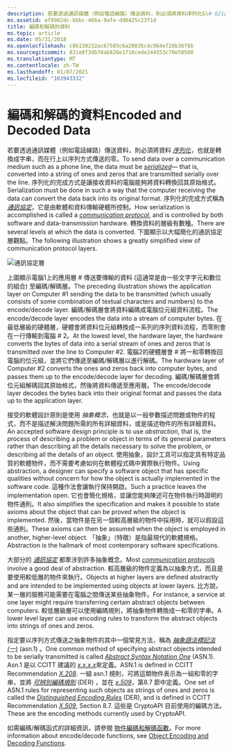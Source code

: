 ```yaml
---
description: 若要透過通訊媒體（例如電話線路）傳送資料，則必須將資料序列化&\# 8212; 也就是轉換成字串，以及在行上以序列方式傳送的零。
ms.assetid: ef8982dc-bbbc-466a-9afe-dd0425c23f1d
title: 編碼和解碼的資料
ms.topic: article
ms.date: 05/31/2018
ms.openlocfilehash: c8b130232ac67503c6a20835c4c9b4e728b36f8b
ms.sourcegitcommit: 831e8f3db78ab820e1710cede244553c70e50500
ms.translationtype: MT
ms.contentlocale: zh-TW
ms.lasthandoff: 01/07/2021
ms.locfileid: "103943332"
---
```

# <a name="encoded-and-decoded-data"></a><span data-ttu-id="3dcc8-103">編碼和解碼的資料</span><span class="sxs-lookup"><span data-stu-id="3dcc8-103">Encoded and Decoded Data</span></span>

<span data-ttu-id="3dcc8-104">若要透過通訊媒體（例如電話線路）傳送資料，則必須將資料 [*序列化*](../secgloss/s-gly.md)，也就是轉換成字串，而在行上以序列方式傳送的零。</span><span class="sxs-lookup"><span data-stu-id="3dcc8-104">To send data over a communication medium such as a phone line, the data must be [*serialized*](../secgloss/s-gly.md)— that is, converted into a string of ones and zeros that are transmitted serially over the line.</span></span> <span data-ttu-id="3dcc8-105">序列化的完成方式是讓接收資料的電腦能夠將資料轉換回其原始格式。</span><span class="sxs-lookup"><span data-stu-id="3dcc8-105">Serialization must be done in such a way that the computer receiving the data can convert the data back into its original format.</span></span> <span data-ttu-id="3dcc8-106">序列化的完成方式稱為 [*通訊協定*](../secgloss/c-gly.md)，它是由軟體和資料傳輸硬體所控制。</span><span class="sxs-lookup"><span data-stu-id="3dcc8-106">How serialization is accomplished is called a [*communication protocol*](../secgloss/c-gly.md), and is controlled by both software and data-transmission hardware.</span></span> <span data-ttu-id="3dcc8-107">轉換資料的層級有數種。</span><span class="sxs-lookup"><span data-stu-id="3dcc8-107">There are several levels at which the data is converted.</span></span> <span data-ttu-id="3dcc8-108">下圖顯示以大幅簡化的通訊協定層觀點。</span><span class="sxs-lookup"><span data-stu-id="3dcc8-108">The following illustration shows a greatly simplified view of communication protocol layers.</span></span>

![通訊協定層](images/layer.png)

<span data-ttu-id="3dcc8-110">上圖顯示電腦1上的應用層 \# 傳送要傳輸的資料 (這通常是由一些文字字元和數位的組合) 至編碼/解碼層。</span><span class="sxs-lookup"><span data-stu-id="3dcc8-110">The preceding illustration shows the application layer on Computer \#1 sending the data to be transmitted (which usually consists of some combination of textual characters and numbers) to the encode/decode layer.</span></span> <span data-ttu-id="3dcc8-111">編碼/解碼層會將資料編碼成電腦位元組資料流程。</span><span class="sxs-lookup"><span data-stu-id="3dcc8-111">The encode/decode layer encodes the data into a stream of computer bytes.</span></span> <span data-ttu-id="3dcc8-112">在最低層級的硬體層，硬體會將資料位元組轉換成一系列的序列資料流程，而零則會在一行傳輸到電腦 \# 2。</span><span class="sxs-lookup"><span data-stu-id="3dcc8-112">At the lowest level, the hardware layer, the hardware converts the bytes of data into a serial stream of ones and zeros that is transmitted over the line to Computer \#2.</span></span> <span data-ttu-id="3dcc8-113">電腦2的硬體層會 \# 將一和零轉換回電腦的位元組，並將它們傳遞至編碼/解碼層以進行解碼。</span><span class="sxs-lookup"><span data-stu-id="3dcc8-113">The hardware layer of Computer \#2 converts the ones and zeros back into computer bytes, and passes them up to the encode/decode layer for decoding.</span></span> <span data-ttu-id="3dcc8-114">編碼/解碼層會將位元組解碼回其原始格式，然後將資料傳遞至應用層。</span><span class="sxs-lookup"><span data-stu-id="3dcc8-114">The encode/decode layer decodes the bytes back into their original format and passes the data up to the application layer.</span></span>

<span data-ttu-id="3dcc8-115">接受的軟體設計原則是使用 *抽象概念*，也就是以一般參數描述問題或物件的程式，而不是描述解決問題所需的所有詳細資料，或是描述物件的所有詳細資料。</span><span class="sxs-lookup"><span data-stu-id="3dcc8-115">An accepted software design principle is to use *abstraction*, that is, the process of describing a problem or object in terms of its general parameters rather than describing all the details necessary to solve the problem, or describing all the details of an object.</span></span> <span data-ttu-id="3dcc8-116">使用抽象，設計工具可以指定具有特定品質的軟體物件，而不需要考慮如何在軟體程式碼中實際執行物件。</span><span class="sxs-lookup"><span data-stu-id="3dcc8-116">Using abstraction, a designer can specify a software object that has specific qualities without concern for how the object is actually implemented in the software code.</span></span> <span data-ttu-id="3dcc8-117">這種作法會讓執行保持開啟。</span><span class="sxs-lookup"><span data-stu-id="3dcc8-117">Such a practice leaves the implementation open.</span></span> <span data-ttu-id="3dcc8-118">它也會簡化規格，並讓您能夠陳述可在物件執行時證明的物件通則。</span><span class="sxs-lookup"><span data-stu-id="3dcc8-118">It also simplifies the specification and makes it possible to state axioms about the object that can be proved when the object is implemented.</span></span> <span data-ttu-id="3dcc8-119">然後，當物件是在另一個較高層級的物件中採用時，就可以假設這些通則。</span><span class="sxs-lookup"><span data-stu-id="3dcc8-119">These axioms can then be assumed when the object is employed in another, higher-level object.</span></span> <span data-ttu-id="3dcc8-120">「抽象」（特徵）是指最現代的軟體規格。</span><span class="sxs-lookup"><span data-stu-id="3dcc8-120">Abstraction is the hallmark of most contemporary software specifications.</span></span>

<span data-ttu-id="3dcc8-121">大部分的 [*通訊協定*](../secgloss/c-gly.md) 都牽涉到許多抽象概念。</span><span class="sxs-lookup"><span data-stu-id="3dcc8-121">Most [*communication protocols*](../secgloss/c-gly.md) involve a good deal of abstraction.</span></span> <span data-ttu-id="3dcc8-122">較高層級的物件定義為以抽象方式，而且是要使用較低層的物件來執行。</span><span class="sxs-lookup"><span data-stu-id="3dcc8-122">Objects at higher layers are defined abstractly and are intended to be implemented using objects at lower layers.</span></span> <span data-ttu-id="3dcc8-123">比方說，某一層的服務可能需要在電腦之間傳送某些抽象物件。</span><span class="sxs-lookup"><span data-stu-id="3dcc8-123">For instance, a service at one layer might require transferring certain abstract objects between computers.</span></span> <span data-ttu-id="3dcc8-124">較低層級層可以使用編碼規則，將抽象物件轉換成一和零的字串。</span><span class="sxs-lookup"><span data-stu-id="3dcc8-124">A lower level layer can use encoding rules to transform the abstract objects into strings of ones and zeros.</span></span>

<span data-ttu-id="3dcc8-125">指定要以序列方式傳送之抽象物件的其中一個常見方法，稱為 [*抽象語法標記法 (一)*](../secgloss/a-gly.md) (asn.1) 。</span><span class="sxs-lookup"><span data-stu-id="3dcc8-125">One common method of specifying abstract objects intended to be serially transmitted is called [*Abstract Syntax Notation One*](../secgloss/a-gly.md) (ASN.1).</span></span> <span data-ttu-id="3dcc8-126">Asn.1 是以 CCITT 建議的 [*x.x.x.x*](../secgloss/x-gly.md)來定義。</span><span class="sxs-lookup"><span data-stu-id="3dcc8-126">ASN.1 is defined in CCITT Recommendation [*X.208*](../secgloss/x-gly.md).</span></span> <span data-ttu-id="3dcc8-127">一組 asn.1 規則，可將這類物件表示為一組和零的字串，並將 [*可辨別編碼規則*](../secgloss/d-gly.md) (DER) ，並在 [*x.509*](../secgloss/x-gly.md)，第8.7 節中定義。</span><span class="sxs-lookup"><span data-stu-id="3dcc8-127">One set of ASN.1 rules for representing such objects as strings of ones and zeros is called the [*Distinguished Encoding Rules*](../secgloss/d-gly.md) (DER), and is defined in CCITT Recommendation [*X.509*](../secgloss/x-gly.md), Section 8.7.</span></span> <span data-ttu-id="3dcc8-128">這些是 CryptoAPI 目前使用的編碼方法。</span><span class="sxs-lookup"><span data-stu-id="3dcc8-128">These are the encoding methods currently used by CryptoAPI.</span></span>

<span data-ttu-id="3dcc8-129">如需編碼/解碼函式的詳細資訊，請參閱 [物件編碼和解碼函數](cryptography-functions.md)。</span><span class="sxs-lookup"><span data-stu-id="3dcc8-129">For more information about encode/decode functions, see [Object Encoding and Decoding Functions](cryptography-functions.md).</span></span>

 

 
